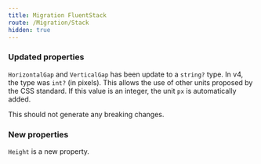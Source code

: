 ```yaml
---
title: Migration FluentStack
route: /Migration/Stack
hidden: true
---
```


### Updated properties
  `HorizontalGap` and `VerticalGap` has been update to a `string?` type.
  In v4, the type was `int?` (in pixels).
  This allows the use of other units proposed by the CSS standard.
  If this value is an integer, the unit `px` is automatically added.

  This should not generate any breaking changes.

### New properties
  `Height` is a new property.
